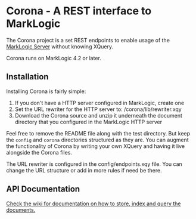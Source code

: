 # Corona - A REST interface to MarkLogic

The Corona project is a set REST endpoints to enable usage of the [MarkLogic Server] without knowing XQuery.

Corona runs on MarkLogic 4.2 or later.

## Installation

Installing Corona is fairly simple:

1. If you don't have a HTTP server configured in MarkLogic, create one
2. Set the URL rewriter for the HTTP server to: /corona/lib/rewriter.xqy
3. Download the Corona source and unzip it underneath the document directory that you configured in the MarkLogic HTTP server

Feel free to remove the README file along with the test directory.
But keep the `config` and `corona` directories structured as they are. You can
augment the functionality of Corona by writing your own XQuery and having it
live alongside the Corona files.

The URL rewriter is configured in the config/endpoints.xqy file. You can
change the URL structure or add in more rules if need be there.

## API Documentation
[Check the wiki for documentation on how to store, index and query the documents.](http://github.com/marklogic/Corona/wiki)

  [MarkLogic Server]: http://developer.marklogic.com
  [CRUD]: http://en.wikipedia.org/wiki/Create,_read,_update_and_delete
  [JSON]: http://json.org
